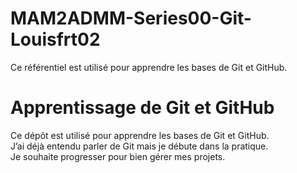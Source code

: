 # MAM2ADMM-Series00-Git-Louisfrt02
Ce référentiel est utilisé pour apprendre les bases de Git et GitHub.
# Apprentissage de Git et GitHub

Ce dépôt est utilisé pour apprendre les bases de Git et GitHub.  
J’ai déjà entendu parler de Git mais je débute dans la pratique.  
Je souhaite progresser pour bien gérer mes projets.  
